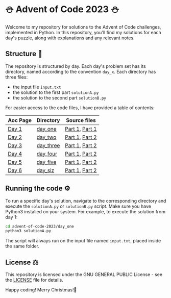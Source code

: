 # &#9924; Advent of Code 2023 &#9924;
Welcome to my repository for solutions to the Advent of Code challenges, implemented in Python. In this repository, you'll find my solutions for each day's puzzle, along with explanations and any relevant notes.
## Structure &#128208;
The repository is structured by day. Each day's problem set has its directory, named according to the convention `day_x`. Each directory has three files:
+ the input file `input.txt`
+ the solution to the first part `solutionA.py`
+ the solution to the second part `solutionB.py`
  
For easier access to the code files, I have provided a table of contents:

|Aoc Page                                               |Directory                         |Source files                                                                              |
|-------------------------------------------------------|----------------------------------|------------------------------------------------------------------------------------------|
|<a href="https://adventofcode.com/2023/day/1">Day 1</a>|<a href="/day_one">day_one</a>    |<a href="/day_one/solutionA.py">Part 1</a>, <a href="/day_one/solutionB.py">Part 1</a>    |
|<a href="https://adventofcode.com/2023/day/2">Day 2</a>|<a href="/day_two">day_two</a>    |<a href="/day_two/solutionA.py">Part 1</a>, <a href="/day_two/solutionB.py">Part 2</a>    |
|<a href="https://adventofcode.com/2023/day/3">Day 3</a>|<a href="/day_three">day_three</a>|<a href="/day_three/solutionA.py">Part 1</a>, <a href="/day_three/solutionB.py">Part 2</a>|
|<a href="https://adventofcode.com/2023/day/4">Day 4</a>|<a href="/day_four">day_four</a>  |<a href="/day_four/solutionA.py">Part 1</a>, <a href="/day_four/solutionB.py">Part 2</a>  |
|<a href="https://adventofcode.com/2023/day/5">Day 5</a>|<a href="/day_five">day_five</a>  |<a href="/day_five/solutionA.py">Part 1</a>, <a href="/day_five/solutionB.py">Part 2</a>  |
|<a href="https://adventofcode.com/2023/day/6">Day 6</a>|<a href="/day_six">day_siz</a>    |<a href="/day_six/solutionA.py">Part 1</a>, <a href="/day_six/solutionB.py">Part 2</a>    |

## Running the code &#9881;
To run a specific day's solution, navigate to the corresponding directory and execute the `solutionA.py` or `solutionB.py` script. Make sure you have Python3 installed on your system. For example, to execute the solution from day 1:
```bash
cd advent-of-code-2023/day_one
python3 solutionA.py
```
The script will always run on the input file named `input.txt`, placed inside the same folder.
## License &#9878;
This repository is licensed under the GNU GENERAL PUBLIC License - see the <a href="/LICENSE">LICENSE</a> file for details.

Happy coding! Merry Christmas!&#127876;
